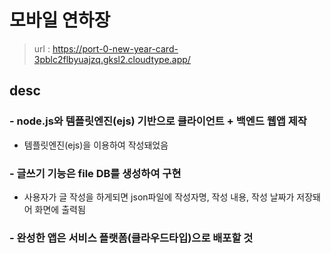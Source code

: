 # 모바일 연하장
> url : https://port-0-new-year-card-3pblc2flbyuajzq.gksl2.cloudtype.app/

## desc
### - node.js와 템플릿엔진(ejs) 기반으로 클라이언트 + 백엔드 웹앱 제작
- 템플릿엔진(ejs)을 이용하여 작성돼었음

### - 글쓰기 기능은 file DB를 생성하여 구현
- 사용자가 글 작성을 하게되면 json파일에 작성자명, 작성 내용, 작성 날짜가 저장돼어 화면에 출력됨


### - 완성한 앱은 서비스 플랫폼(클라우드타입)으로 배포할 것

